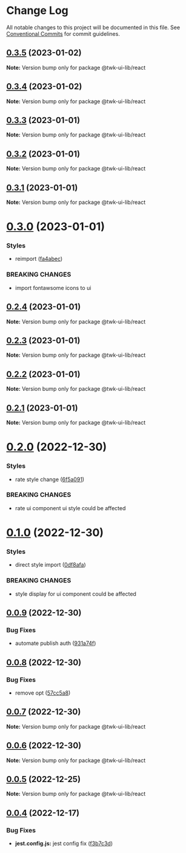 # Change Log

All notable changes to this project will be documented in this file.
See [Conventional Commits](https://conventionalcommits.org) for commit guidelines.

## [0.3.5](https://github.com/twk-online-shopping-platform/twk-ui-library/compare/v0.3.4...v0.3.5) (2023-01-02)

**Note:** Version bump only for package @twk-ui-lib/react

## [0.3.4](https://github.com/twk-online-shopping-platform/twk-ui-library/compare/v0.3.3...v0.3.4) (2023-01-02)

**Note:** Version bump only for package @twk-ui-lib/react

## [0.3.3](https://github.com/twk-online-shopping-platform/twk-ui-library/compare/v0.3.2...v0.3.3) (2023-01-01)

**Note:** Version bump only for package @twk-ui-lib/react

## [0.3.2](https://github.com/twk-online-shopping-platform/twk-ui-library/compare/v0.3.1...v0.3.2) (2023-01-01)

**Note:** Version bump only for package @twk-ui-lib/react

## [0.3.1](https://github.com/twk-online-shopping-platform/twk-ui-library/compare/v0.3.0...v0.3.1) (2023-01-01)

**Note:** Version bump only for package @twk-ui-lib/react

# [0.3.0](https://github.com/twk-online-shopping-platform/twk-ui-library/compare/v0.2.4...v0.3.0) (2023-01-01)

### Styles

- reimport ([fa4abec](https://github.com/twk-online-shopping-platform/twk-ui-library/commit/fa4abecad459662eed4bab5c5fffba0dd8a07f46))

### BREAKING CHANGES

- import fontawsome icons to ui

## [0.2.4](https://github.com/twk-online-shopping-platform/twk-ui-library/compare/v0.2.3...v0.2.4) (2023-01-01)

**Note:** Version bump only for package @twk-ui-lib/react

## [0.2.3](https://github.com/twk-online-shopping-platform/twk-ui-library/compare/v0.2.2...v0.2.3) (2023-01-01)

**Note:** Version bump only for package @twk-ui-lib/react

## [0.2.2](https://github.com/twk-online-shopping-platform/twk-ui-library/compare/v0.2.1...v0.2.2) (2023-01-01)

**Note:** Version bump only for package @twk-ui-lib/react

## [0.2.1](https://github.com/twk-online-shopping-platform/twk-ui-library/compare/v0.2.0...v0.2.1) (2023-01-01)

**Note:** Version bump only for package @twk-ui-lib/react

# [0.2.0](https://github.com/twk-online-shopping-platform/twk-ui-library/compare/v0.1.0...v0.2.0) (2022-12-30)

### Styles

- rate style change ([6f5a091](https://github.com/twk-online-shopping-platform/twk-ui-library/commit/6f5a091e4a1a3c45b3e03a77b07c6c3842343046))

### BREAKING CHANGES

- rate ui component ui style could be affected

# [0.1.0](https://github.com/twk-online-shopping-platform/twk-ui-library/compare/v0.0.9...v0.1.0) (2022-12-30)

### Styles

- direct style import ([0df8afa](https://github.com/twk-online-shopping-platform/twk-ui-library/commit/0df8afa522677d2294c88bf0aaf94dd9556fe5e7))

### BREAKING CHANGES

- style display for ui component could be affected

## [0.0.9](https://github.com/twk-online-shopping-platform/twk-ui-library/compare/v0.0.8...v0.0.9) (2022-12-30)

### Bug Fixes

- automate publish auth ([931a74f](https://github.com/twk-online-shopping-platform/twk-ui-library/commit/931a74fde28de151dbbe50c1258048fa803069e1))

## [0.0.8](https://github.com/twk-online-shopping-platform/twk-ui-library/compare/v0.0.7...v0.0.8) (2022-12-30)

### Bug Fixes

- remove opt ([57cc5a8](https://github.com/twk-online-shopping-platform/twk-ui-library/commit/57cc5a82de018a91a9408cb07cf4a5d095e8423a))

## [0.0.7](https://github.com/twk-online-shopping-platform/twk-ui-library/compare/v0.0.1...v0.0.7) (2022-12-30)

**Note:** Version bump only for package @twk-ui-lib/react

## [0.0.6](https://github.com/twk-online-shopping-platform/twk-ui-library/compare/v0.0.1...v0.0.6) (2022-12-30)

**Note:** Version bump only for package @twk-ui-lib/react

## [0.0.5](https://github.com/twk-online-shopping-platform/twk-ui-library/compare/v0.0.1...v0.0.5) (2022-12-25)

**Note:** Version bump only for package @twk-ui-lib/react

## [0.0.4](https://github.com/twk-online-shopping-platform/twk-ui-library/compare/v0.0.3...v0.0.4) (2022-12-17)

### Bug Fixes

- **jest.config.js:** jest config fix ([f3b7c3d](https://github.com/twk-online-shopping-platform/twk-ui-library/commit/f3b7c3dfcffcf9530083ac4ec18237b6b04ae7c3))
